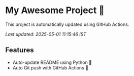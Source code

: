 # My Awesome Project 🚀

This project is automatically updated using GitHub Actions.

_Last updated: 2025-05-01 11:15:46 IST_

## Features
- Auto-update README using Python 🐍
- Auto Git push with GitHub Actions 🤖
